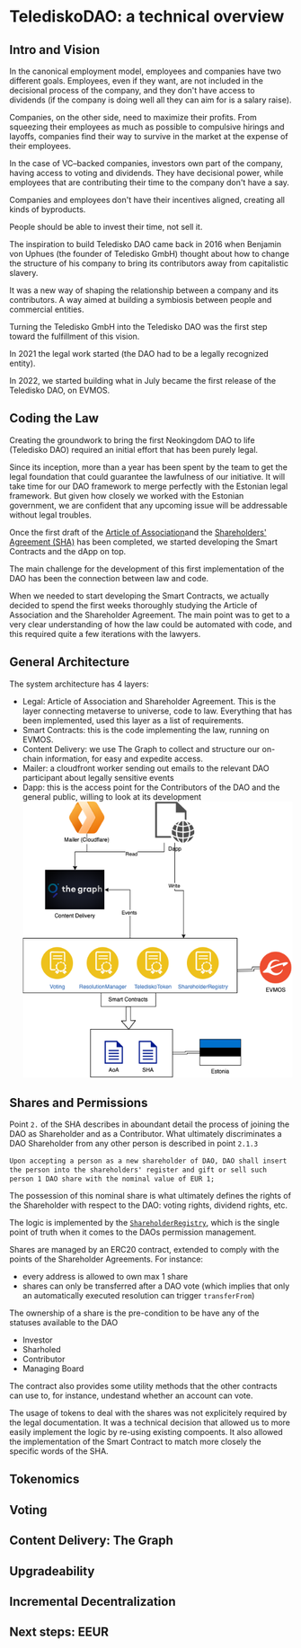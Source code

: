 # TelediskoDAO: a technical overview
## Intro and Vision
In the canonical employment model, employees and companies have two different goals. Employees, even if they want, are not included in the decisional process of the company, and they don't have access to dividends (if the company is doing well all they can aim for is a salary raise).

Companies, on the other side, need to maximize their profits. From squeezing their employees as much as possible to compulsive hirings and layoffs, companies find their way to survive in the market at the expense of their employees.

In the case of VC–backed companies, investors own part of the company, having access to voting and dividends. They have decisional power, while employees that are contributing their time to the company don't have a say.

Companies and employees don't have their incentives aligned, creating all kinds of byproducts.

People should be able to invest their time, not sell it.

The inspiration to build Teledisko DAO came back in 2016 when Benjamin von Uphues (the founder of Teledisko GmbH) thought about how to change the structure of his company to bring its contributors away from capitalistic slavery.

It was a new way of shaping the relationship between a company and its contributors. A way aimed at building a symbiosis between people and commercial entities.

Turning the Teledisko GmbH into the Teledisko DAO was the first step toward the fulfillment of this vision.

In 2021 the legal work started (the DAO had to be a legally recognized entity).

In 2022, we started building what in July became the first release of the Teledisko DAO, on EVMOS.

## Coding the Law
Creating the groundwork to bring the first Neokingdom DAO to life (Teledisko DAO) required an initial effort that has been purely legal.

Since its inception, more than a year has been spent by the team to get the legal foundation that could guarantee the lawfulness of our initiative. It will take time for our DAO framework to merge perfectly with the Estonian legal framework. But given how closely we worked with the Estonian government, we are confident that any upcoming issue will be addressable without legal troubles.

Once the first draft of the [Article of Association](https://github.com/TelediskoDAO/legal/blob/main/AoA.md)and the [Shareholders' Agreement (SHA)](https://github.com/TelediskoDAO/legal/blob/main/SHA.md) has been completed, we started developing the Smart Contracts and the dApp on top.

The main challenge for the development of this first implementation of the DAO has been the connection between law and code.

When we needed to start developing the Smart Contracts, we actually decided to spend the first weeks thoroughly studying the Article of Association and the Shareholder Agreement. The main point was to get to a very clear understanding of how the law could be automated with code, and this required quite a few iterations with the lawyers.

## General Architecture
The system architecture has 4 layers:

* Legal: Article of Association and Shareholder Agreement. This is the layer connecting metaverse to universe, code to law. Everything that has been implemented, used this layer as a list of requirements.
* Smart Contracts: this is the code implementing the law, running on EVMOS.
* Content Delivery: we use The Graph to collect and structure our on-chain information, for easy and expedite access.
* Mailer: a cloudfront worker sending out emails to the relevant DAO participant about legally sensitive events
* Dapp: this is the access point for the Contributors of the DAO and the general public, willing to look at its development
![Architecture](https://raw.githubusercontent.com/TelediskoDAO/docs/main/architecture.png)

## Shares and Permissions
Point `2.` of the SHA describes in aboundant detail the process of joining the DAO as Shareholder and as a Contributor. What ultimately discriminates a DAO Shareholder from any other person is described in point `2.1.3`

```
Upon accepting a person as a new shareholder of DAO, DAO shall insert the person into the shareholders' register and gift or sell such person 1 DAO share with the nominal value of EUR 1;
```

The possession of this nominal share is what ultimately defines the rights of the Shareholder with respect to the DAO: voting rights, dividend rights, etc.

The logic is implemented by the [`ShareholderRegistry`](https://github.com/TelediskoDAO/contracts/tree/main/contracts/ShareholderRegistry), which is the single point of truth when it comes to the DAOs permission management.

Shares are managed by an ERC20 contract, extended to comply with the points of the Shareholder Agreements. For instance:

* every address is allowed to own max 1 share
* shares can only be transferred after a DAO vote (which implies that only an automatically executed resolution can trigger `transferFrom`)

The ownership of a share is the pre-condition to be have any of the statuses available to the DAO

* Investor
* Sharholed
* Contributor
* Managing Board

The contract also provides some utility methods that the other contracts can use to, for instance, undestand whether an account can vote.

The usage of tokens to deal with the shares was not explicitely required by the legal documentation. It was a technical decision that allowed us to more easily implement the logic by re-using existing compoents. It also allowed the implementation of the Smart Contract to match more closely the specific words of the SHA.

## Tokenomics

## Voting
## Content Delivery: The Graph
## Upgradeability
## Incremental Decentralization
## Next steps: EEUR